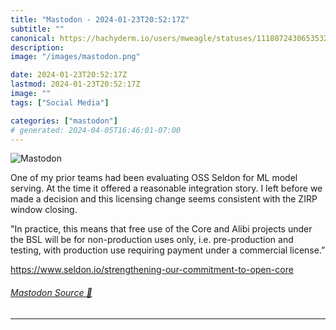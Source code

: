 ```yaml
---
title: "Mastodon - 2024-01-23T20:52:17Z"
subtitle: ""
canonical: https://hachyderm.io/users/mweagle/statuses/111807243065353211
description:
image: "/images/mastodon.png"

date: 2024-01-23T20:52:17Z
lastmod: 2024-01-23T20:52:17Z
image: ""
tags: ["Social Media"]

categories: ["mastodon"]
# generated: 2024-04-05T16:46:01-07:00
---
```

![Mastodon](/images/mastodon.png)

<p>One of my prior teams had been evaluating OSS Seldon for ML model serving. At the time it offered a reasonable integration story. I left before we made a decision and this licensing change seems consistent with the ZIRP window closing. </p><p>&quot;In practice, this means that free use of the Core and Alibi projects under the BSL will be for non-production uses only, i.e. pre-production and testing, with production use requiring payment under a commercial license.”</p><p><a href="https://www.seldon.io/strengthening-our-commitment-to-open-core" target="_blank" rel="nofollow noopener noreferrer" translate="no"><span class="invisible">https://www.</span><span class="ellipsis">seldon.io/strengthening-our-co</span><span class="invisible">mmitment-to-open-core</span></a></p>


###### [Mastodon Source 🐘](https://hachyderm.io/@mweagle/111807243065353211)

___
